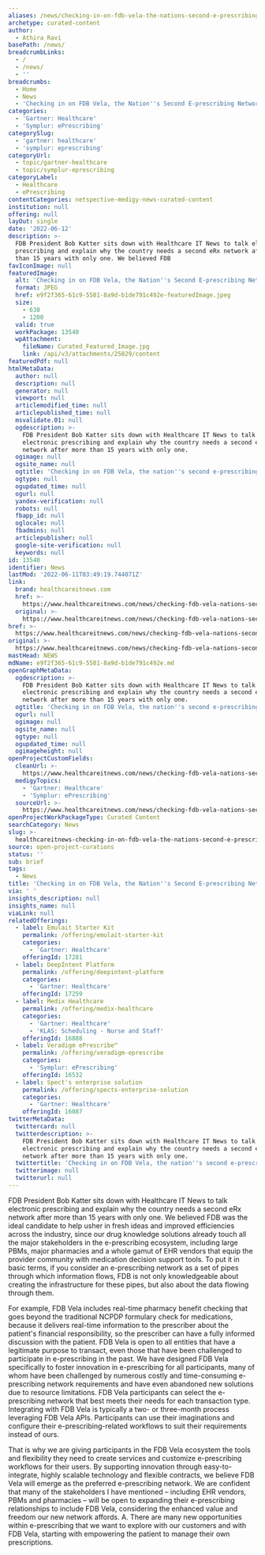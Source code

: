 ```yaml
---
aliases: /news/checking-in-on-fdb-vela-the-nations-second-e-prescribing-network
archetype: curated-content
author:
  - Athira Ravi
basePath: /news/
breadcrumbLinks:
  - /
  - /news/
  - ''
breadcrumbs:
  - Home
  - News
  - 'Checking in on FDB Vela, the Nation''s Second E-prescribing Network'
categories:
  - 'Gartner: Healthcare'
  - 'Symplur: ePrescribing'
categorySlug:
  - 'gartner: healthcare'
  - 'symplur: eprescribing'
categoryUrl:
  - topic/gartner-healthcare
  - topic/symplur-eprescribing
categoryLabel:
  - Healthcare
  - ePrescribing
contentCategories: netspective-medigy-news-curated-content
institution: null
offering: null
layOut: single
date: '2022-06-12'
description: >-
  FDB President Bob Katter sits down with Healthcare IT News to talk electronic
  prescribing and explain why the country needs a second eRx network after more
  than 15 years with only one. We believed FDB
favIconImage: null
featuredImage:
  alt: 'Checking in on FDB Vela, the Nation''s Second E-prescribing Network'
  format: JPEG
  href: e9f2f365-61c9-5581-8a9d-b1de791c492e-featuredImage.jpeg
  size:
    - 630
    - 1200
  valid: true
  workPackage: 13540
  wpAttachment:
    fileName: Curated_Featured_Image.jpg
    link: /api/v3/attachments/25029/content
featuredPdf: null
htmlMetaData:
  author: null
  description: null
  generator: null
  viewport: null
  articlemodified_time: null
  articlepublished_time: null
  msvalidate.01: null
  ogdescription: >-
    FDB President Bob Katter sits down with Healthcare IT News to talk
    electronic prescribing and explain why the country needs a second eRx
    network after more than 15 years with only one.
  ogimage: null
  ogsite_name: null
  ogtitle: 'Checking in on FDB Vela, the nation''s second e-prescribing network'
  ogtype: null
  ogupdated_time: null
  ogurl: null
  yandex-verification: null
  robots: null
  fbapp_id: null
  oglocale: null
  fbadmins: null
  articlepublisher: null
  google-site-verification: null
  keywords: null
id: 13540
identifier: News
lastMod: '2022-06-11T03:49:19.744071Z'
link:
  brand: healthcareitnews.com
  href: >-
    https://www.healthcareitnews.com/news/checking-fdb-vela-nations-second-e-prescribing-network
  original: >-
    https://www.healthcareitnews.com/news/checking-fdb-vela-nations-second-e-prescribing-network
href: >-
  https://www.healthcareitnews.com/news/checking-fdb-vela-nations-second-e-prescribing-network
original: >-
  https://www.healthcareitnews.com/news/checking-fdb-vela-nations-second-e-prescribing-network
mastHead: NEWS
mdName: e9f2f365-61c9-5581-8a9d-b1de791c492e.md
openGraphMetaData:
  ogdescription: >-
    FDB President Bob Katter sits down with Healthcare IT News to talk
    electronic prescribing and explain why the country needs a second eRx
    network after more than 15 years with only one.
  ogtitle: 'Checking in on FDB Vela, the nation''s second e-prescribing network'
  ogurl: null
  ogimage: null
  ogsite_name: null
  ogtype: null
  ogupdated_time: null
  ogimageheight: null
openProjectCustomFields:
  cleanUrl: >-
    https://www.healthcareitnews.com/news/checking-fdb-vela-nations-second-e-prescribing-network
  medigyTopics:
    - 'Gartner: Healthcare'
    - 'Symplur: ePrescribing'
  sourceUrl: >-
    https://www.healthcareitnews.com/news/checking-fdb-vela-nations-second-e-prescribing-network
openProjectWorkPackageType: Curated Content
searchCategory: News
slug: >-
  healthcareitnews-checking-in-on-fdb-vela-the-nations-second-e-prescribing-network
source: open-project-curations
status: ''
sub: brief
tags:
  - News
title: 'Checking in on FDB Vela, the Nation''s Second E-prescribing Network'
via: ' '
insights_description: null
insights_name: null
viaLink: null
relatedOfferings:
  - label: Emulait Starter Kit
    permalink: /offering/emulait-starter-kit
    categories:
      - 'Gartner: Healthcare'
    offeringId: 17281
  - label: DeepIntent Platform
    permalink: /offering/deepintent-platform
    categories:
      - 'Gartner: Healthcare'
    offeringId: 17259
  - label: Medix Healthcare
    permalink: /offering/medix-healthcare
    categories:
      - 'Gartner: Healthcare'
      - 'KLAS: Scheduling - Nurse and Staff'
    offeringId: 16888
  - label: Veradigm ePrescribe™
    permalink: /offering/veradigm-eprescribe
    categories:
      - 'Symplur: ePrescribing'
    offeringId: 16532
  - label: Spect's enterprise solution
    permalink: /offering/spects-enterprise-solution
    categories:
      - 'Gartner: Healthcare'
    offeringId: 16087
twitterMetaData:
  twittercard: null
  twitterdescription: >-
    FDB President Bob Katter sits down with Healthcare IT News to talk
    electronic prescribing and explain why the country needs a second eRx
    network after more than 15 years with only one.
  twittertitle: 'Checking in on FDB Vela, the nation''s second e-prescribing network'
  twitterimage: null
  twitterurl: null
---
```

<p>FDB President Bob Katter sits down with Healthcare IT News to talk electronic prescribing and explain why the country needs a second eRx network after more than 15 years with only one. We believed FDB was the ideal candidate to help usher in fresh ideas and improved efficiencies across the industry, since our drug knowledge solutions already touch all the major stakeholders in the e-prescribing ecosystem, including large PBMs, major pharmacies and a whole gamut of EHR vendors that equip the provider community with medication decision support tools.
To put it in basic terms, if you consider an e-prescribing network as a set of pipes through which information flows, FDB is not only knowledgeable about creating the infrastructure for these pipes, but also about the data flowing through them.
</p><p>For example, FDB Vela includes real-time pharmacy benefit checking that goes beyond the traditional NCPDP formulary check for medications, because it delivers real-time information to the prescriber about the patient's financial responsibility, so the prescriber can have a fully informed discussion with the patient.
FDB Vela is open to all entities that have a legitimate purpose to transact, even those that have been challenged to participate in e-prescribing in the past.
We have designed FDB Vela specifically to foster innovation in e-prescribing for all participants, many of whom have been challenged by numerous costly and time-consuming e-prescribing network requirements and have even abandoned new solutions due to resource limitations.
FDB Vela participants can select the e-prescribing network that best meets their needs for each transaction type.
Integrating with FDB Vela is typically a two- or three-month process leveraging FDB Vela APIs. Participants can use their imaginations and configure their e-prescribing-related workflows to suit their requirements instead of ours.
</p><p>That is why we are giving participants in the FDB Vela ecosystem the tools and flexibility they need to create services and customize e-prescribing workflows for their users.
By supporting innovation through easy-to-integrate, highly scalable technology and flexible contracts, we believe FDB Vela will emerge as the preferred e-prescribing network.
We are confident that many of the stakeholders I have mentioned – including EHR vendors, PBMs and pharmacies – will be open to expanding their e-prescribing relationships to include FDB Vela, considering the enhanced value and freedom our new network affords.
A. There are many new opportunities within e-prescribing that we want to explore with our customers and with FDB Vela, starting with empowering the patient to manage their own prescriptions.</p>